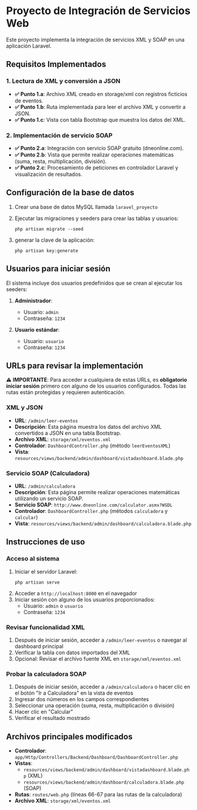 # Proyecto de Integración de Servicios Web

Este proyecto implementa la integración de servicios XML y SOAP en una aplicación Laravel.

## Requisitos Implementados

### 1. Lectura de XML y conversión a JSON
- **✅ Punto 1.a**: Archivo XML creado en storage/xml con registros ficticios de eventos.
- **✅ Punto 1.b**: Ruta implementada para leer el archivo XML y convertir a JSON.
- **✅ Punto 1.c**: Vista con tabla Bootstrap que muestra los datos del XML.

### 2. Implementación de servicio SOAP
- **✅ Punto 2.a**: Integración con servicio SOAP gratuito (dneonline.com).
- **✅ Punto 2.b**: Vista que permite realizar operaciones matemáticas (suma, resta, multiplicación, división).
- **✅ Punto 2.c**: Procesamiento de peticiones en controlador Laravel y visualización de resultados.

## Configuración de la base de datos

1. Crear una base de datos MySQL llamada `laravel_proyecto` 

2. Ejecutar las migraciones y seeders para crear las tablas y usuarios:
   ```
   php artisan migrate --seed
   ```

3. generar la clave de la aplicación:
   ```
   php artisan key:generate
   ```

## Usuarios para iniciar sesión

El sistema incluye dos usuarios predefinidos que se crean al ejecutar los seeders:

1. **Administrador**:
   - Usuario: `admin`
   - Contraseña: `1234`

2. **Usuario estándar**:
   - Usuario: `usuario` 
   - Contraseña: `1234`

## URLs para revisar la implementación

⚠️ **IMPORTANTE**: Para acceder a cualquiera de estas URLs, es **obligatorio iniciar sesión** primero con alguno de los usuarios configurados. Todas las rutas están protegidas y requieren autenticación.

### XML y JSON
- **URL**: `/admin/leer-eventos`
- **Descripción**: Esta página muestra los datos del archivo XML convertidos a JSON en una tabla Bootstrap.
- **Archivo XML**: `storage/xml/eventos.xml`
- **Controlador**: `DashboardController.php` (método `leerEventosXML`)
- **Vista**: `resources/views/backend/admin/dashboard/vistadashboard.blade.php`

### Servicio SOAP (Calculadora)
- **URL**: `/admin/calculadora`
- **Descripción**: Esta página permite realizar operaciones matemáticas utilizando un servicio SOAP.
- **Servicio SOAP**: `http://www.dneonline.com/calculator.asmx?WSDL`
- **Controlador**: `DashboardController.php` (métodos `calculadora` y `calcular`)
- **Vista**: `resources/views/backend/admin/dashboard/calculadora.blade.php`

## Instrucciones de uso

### Acceso al sistema
1. Iniciar el servidor Laravel:
   ```
   php artisan serve
   ```
2. Acceder a `http://localhost:8000` en el navegador
3. Iniciar sesión con alguno de los usuarios proporcionados:
   - Usuario: `admin` o `usuario`
   - Contraseña: `1234`

### Revisar funcionalidad XML
1. Después de iniciar sesión, acceder a `/admin/leer-eventos` o navegar al dashboard principal
2. Verificar la tabla con datos importados del XML
3. Opcional: Revisar el archivo fuente XML en `storage/xml/eventos.xml`

### Probar la calculadora SOAP
1. Después de iniciar sesión, acceder a `/admin/calculadora` o hacer clic en el botón "Ir a Calculadora" en la vista de eventos
2. Ingresar dos números en los campos correspondientes
3. Seleccionar una operación (suma, resta, multiplicación o división)
4. Hacer clic en "Calcular"
5. Verificar el resultado mostrado

## Archivos principales modificados

- **Controlador**: `app/Http/Controllers/Backend/Dashboard/DashboardController.php`
- **Vistas**: 
  - `resources/views/backend/admin/dashboard/vistadashboard.blade.php` (XML)
  - `resources/views/backend/admin/dashboard/calculadora.blade.php` (SOAP)
- **Rutas**: `routes/web.php` (líneas 66-67 para las rutas de la calculadora)
- **Archivo XML**: `storage/xml/eventos.xml`



